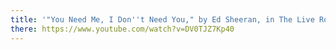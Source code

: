 ```yaml
---
title: '"You Need Me, I Don''t Need You," by Ed Sheeran, in The Live Room'
there: https://www.youtube.com/watch?v=DV0TJZ7Kp40
---
```

